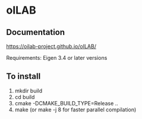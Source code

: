 # oILAB

Documentation
-------------
https://oilab-project.github.io/oILAB/


Requirements: Eigen 3.4 or later versions

To install
----------

1) mkdir build
2) cd build
3) cmake -DCMAKE_BUILD_TYPE=Release ..
4) make (or make -j 8 for faster parallel compilation)

